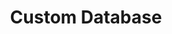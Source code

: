 ---
title: "Custom Database"
seoTitle: "Custom Database integration"
seoDescription: "Here’s how your Custom Database works with your applications to streamline your workflow."
summary: "Stock2Shop can pull inventory data from multiple databases. The only prerequisite is that the database can be accessed via ODBC. We therefore support Microsoft SQL Server, MySQL Server, Pervasive SQL, Hana and many other databases. Stock2Shop has integrations to help automate B2C and B2B e-commerce transactions between a Custom Database and your other applications"
lead: "Stock2Shop can integrate many types of custom databases with various B2B and B2C ecommerce and logistic applications. Here is how we can help you automate your business."
image: "/images/homepage-connector-logos/custom-database.jpg"
imageAlt: custom database logo
type: "source"
source: "custom-database"
tags: ["erp"]
---